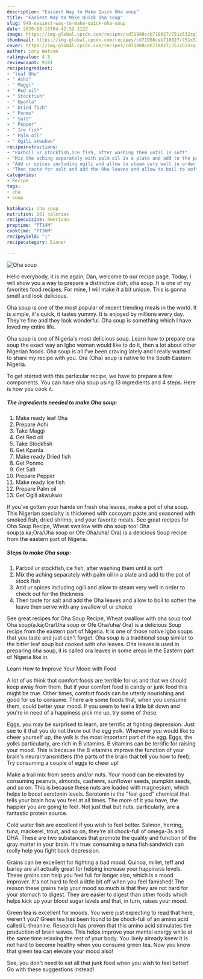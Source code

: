 ```yaml
---
description: "Easiest Way to Make Quick Oha soup"
title: "Easiest Way to Make Quick Oha soup"
slug: 948-easiest-way-to-make-quick-oha-soup
date: 2020-08-15T04:42:52.112Z
image: https://img-global.cpcdn.com/recipes/cd71908ceb718027/751x532cq70/oha-soup-recipe-main-photo.jpg
thumbnail: https://img-global.cpcdn.com/recipes/cd71908ceb718027/751x532cq70/oha-soup-recipe-main-photo.jpg
cover: https://img-global.cpcdn.com/recipes/cd71908ceb718027/751x532cq70/oha-soup-recipe-main-photo.jpg
author: Cory Watson
ratingvalue: 4.5
reviewcount: 9181
recipeingredient:
- "leaf Oha"
- " Achi"
- " Maggi"
- " Red oil"
- " Stockfish"
- " Kpanla"
- " Dried fish"
- " Ponmo"
- " Salt"
- " Pepper"
- " Ice fish"
- " Palm oil"
- " Ogili akwukwo"
recipeinstructions:
- "Parboil ur stockfish,ice fish, after washing them until is soft"
- "Mix the aching separately with palm oil in a plate and add to the pot of stock fish"
- "Add ur spices including ogili and allow to steam very well in order to check out for the thickness"
- "Then taste for salt and add the Oha leaves and allow to boil to soften the leave then serve with any swallow of ur choice"
categories:
- Recipe
tags:
- oha
- soup

katakunci: oha soup 
nutrition: 261 calories
recipecuisine: American
preptime: "PT14M"
cooktime: "PT36M"
recipeyield: "1"
recipecategory: Dinner

---
```



![Oha soup](https://img-global.cpcdn.com/recipes/cd71908ceb718027/751x532cq70/oha-soup-recipe-main-photo.jpg)

Hello everybody, it is me again, Dan, welcome to our recipe page. Today, I will show you a way to prepare a distinctive dish, oha soup. It is one of my favorites food recipes. For mine, I will make it a bit unique. This is gonna smell and look delicious.

Oha soup is one of the most popular of recent trending meals in the world. It is simple, it's quick, it tastes yummy. It is enjoyed by millions every day. They're fine and they look wonderful. Oha soup is something which I have loved my entire life.

Oha soup is one of Nigeria&#39;s most delicious soup. Learn how to prepare ora soup the exact way an Igbo woman would like to do it, then a lot about other Nigerian foods. Oha soup is all I&#39;ve been craving lately and I really wanted to share my recipe with you. Ora (Oha) soup is native to the South Eastern Nigeria.


To get started with this particular recipe, we have to prepare a few components. You can have oha soup using 13 ingredients and 4 steps. Here is how you cook it.

<!--inarticleads1-->

##### The ingredients needed to make Oha soup:

1. Make ready leaf Oha
1. Prepare  Achi
1. Take  Maggi
1. Get  Red oil
1. Take  Stockfish
1. Get  Kpanla
1. Make ready  Dried fish
1. Get  Ponmo
1. Get  Salt
1. Prepare  Pepper
1. Make ready  Ice fish
1. Prepare  Palm oil
1. Get  Ogili akwukwo


If you&#39;ve gotten your hands on fresh oha leaves, make a pot of oha soup. This Nigerian specialty is thickened with cocoyam paste and seasoned with smoked fish, dried shrimp, and your favorite meats. See great recipes for Oha Soup Recipe, Wheat swallow with oha soup too! Oha soup(a.ka;Ora/Uha soup or Ofe Oha/uha/ Ora) is a delicious Soup recipe from the eastern part of Nigeria. 

<!--inarticleads2-->

##### Steps to make Oha soup:

1. Parboil ur stockfish,ice fish, after washing them until is soft
1. Mix the aching separately with palm oil in a plate and add to the pot of stock fish
1. Add ur spices including ogili and allow to steam very well in order to check out for the thickness
1. Then taste for salt and add the Oha leaves and allow to boil to soften the leave then serve with any swallow of ur choice


See great recipes for Oha Soup Recipe, Wheat swallow with oha soup too! Oha soup(a.ka;Ora/Uha soup or Ofe Oha/uha/ Ora) is a delicious Soup recipe from the eastern part of Nigeria. It is one of those native Igbo soups that you taste and just can&#39;t forget. Oha soup is a traditional soup similar to the bitter leaf soup but cooked with oha leaves. Oha leaves is used in preparing oha soup, it is called ora leaves in some areas in the Eastern part of Nigeria like in. 

Learn How to Improve Your Mood with Food


A lot of us think that comfort foods are terrible for us and that we should keep away from them. But if your comfort food is candy or junk food this might be true. Other times, comfort foods can be utterly nourishing and good for us to consume. There are some foods that, when you consume them, could better your mood. If you seem to feel a little bit down and you're in need of a happiness pick me up, try some of these.

Eggs, you may be surprised to learn, are terrific at fighting depression. Just see to it that you do not throw out the egg yolk. Whenever you would like to cheer yourself up, the yolk is the most important part of the egg. Eggs, the yolks particularly, are rich in B vitamins. B vitamins can be terrific for raising your mood. This is because the B vitamins improve the function of your brain's neural transmitters (the parts of the brain that tell you how to feel). Try consuming a couple of eggs to cheer up!

Make a trail mix from seeds and/or nuts. Your mood can be elevated by consuming peanuts, almonds, cashews, sunflower seeds, pumpkin seeds, and so on. This is because these nuts are loaded with magnesium, which helps to boost serotonin levels. Serotonin is the "feel good" chemical that tells your brain how you feel at all times. The more of it you have, the happier you are going to feel. Not just that but nuts, particularly, are a fantastic protein source.

Cold water fish are excellent if you wish to feel better. Salmon, herring, tuna, mackerel, trout, and so on, they're all chock-full of omega-3s and DHA. These are two substances that promote the quality and function of the gray matter in your brain. It's true: consuming a tuna fish sandwich can really help you fight back depression. 

Grains can be excellent for fighting a bad mood. Quinoa, millet, teff and barley are all actually great for helping increase your happiness levels. These grains can help you feel full for longer also, which is a mood improver. It's not hard to feel a little bit off when you feel famished! The reason these grains help your mood so much is that they are not hard for your stomach to digest. They are easier to digest than other foods which helps kick up your blood sugar levels and that, in turn, raises your mood.

Green tea is excellent for moods. You were just expecting to read that here, weren't you? Green tea has been found to be chock-full of an amino acid called L-theanine. Research has proven that this amino acid stimulates the production of brain waves. This helps improve your mental energy while at the same time relaxing the rest of your body. You likely already knew it is not hard to become healthy when you consume green tea. Now you know that green tea can elevate your mood also!

See, you don't need to eat all that junk food when you wish to feel better! Go  with  these suggestions  instead!

